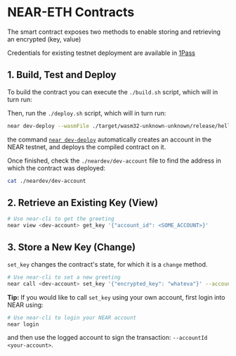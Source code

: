# NEAR-ETH Contracts

The smart contract exposes two methods to enable storing and retrieving an encrypted (key, value)

Credentials for existing testnet deployment are available in [1Pass](https://start.1password.com/open/i?a=ZIJJEHVWG5B65JZQXIVTX6W6QA&v=vjvb57zjcelqbcgou3hy2vdjr4&i=tih4cuzpemakxxvyakbhwbzdja&h=mintbase.1password.com)


## 1. Build, Test and Deploy
To build the contract you can execute the `./build.sh` script, which will in turn run:

Then, run the `./deploy.sh` script, which will in turn run:

```bash
near dev-deploy --wasmFile ./target/wasm32-unknown-unknown/release/hello_near.wasm
```

the command [`near dev-deploy`](https://docs.near.org/tools/near-cli#near-dev-deploy) automatically creates an account in the NEAR testnet, and deploys the compiled contract on it.

Once finished, check the `./neardev/dev-account` file to find the address in which the contract was deployed:

```bash
cat ./neardev/dev-account
```

## 2. Retrieve an Existing Key (View)

```bash
# Use near-cli to get the greeting
near view <dev-account> get_key '{"account_id": <SOME_ACCOUNT>}'
```

## 3. Store a New Key (Change)
`set_key` changes the contract's state, for which it is a `change` method.

```bash
# Use near-cli to set a new greeting
near call <dev-account> set_key '{"encrypted_key": "whateva"}' --accountId <dev-account>
```

**Tip:** If you would like to call `set_key` using your own account, first login into NEAR using:

```bash
# Use near-cli to login your NEAR account
near login
```

and then use the logged account to sign the transaction: `--accountId <your-account>`.